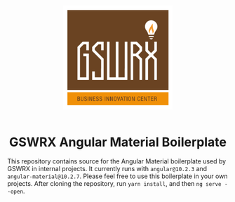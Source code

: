 <div style="width: 100%; text-align: center;">
  <img src="./readme-assets/logo.jpg" style="width: 250px; margin-bottom: 15px;">
  <h1>GSWRX Angular Material Boilerplate</h1>
</div>

This repository contains source for the Angular Material boilerplate used by GSWRX in internal projects. It currently runs with `angular@10.2.3` and `angular-material@10.2.7`. Please feel free to use this boilerplate in your own projects. After cloning the repository, run `yarn install`, and then `ng serve --open`.